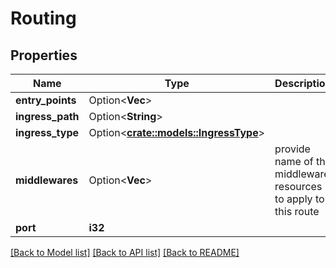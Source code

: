 # Routing

## Properties

Name | Type | Description | Notes
------------ | ------------- | ------------- | -------------
**entry_points** | Option<**Vec<String>**> |  | [optional]
**ingress_path** | Option<**String**> |  | [optional]
**ingress_type** | Option<[**crate::models::IngressType**](IngressType.md)> |  | [optional]
**middlewares** | Option<**Vec<String>**> | provide name of the middleware resources to apply to this route | [optional]
**port** | **i32** |  | 

[[Back to Model list]](../README.md#documentation-for-models) [[Back to API list]](../README.md#documentation-for-api-endpoints) [[Back to README]](../README.md)


